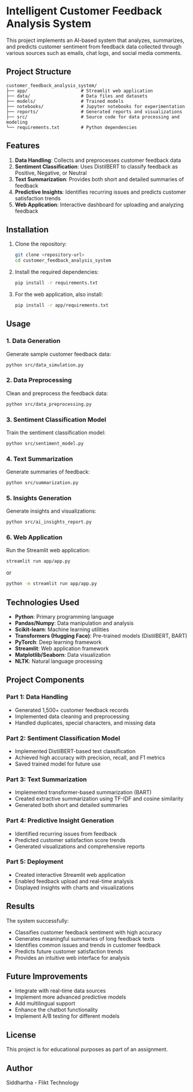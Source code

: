# Intelligent Customer Feedback Analysis System

This project implements an AI-based system that analyzes, summarizes, and predicts customer sentiment from feedback data collected through various sources such as emails, chat logs, and social media comments.

## Project Structure

```
customer_feedback_analysis_system/
├── app/                    # Streamlit web application
├── data/                   # Data files and datasets
├── models/                 # Trained models
├── notebooks/              # Jupyter notebooks for experimentation
├── reports/                # Generated reports and visualizations
├── src/                    # Source code for data processing and modeling
└── requirements.txt        # Python dependencies
```

## Features

1. **Data Handling**: Collects and preprocesses customer feedback data
2. **Sentiment Classification**: Uses DistilBERT to classify feedback as Positive, Negative, or Neutral
3. **Text Summarization**: Provides both short and detailed summaries of feedback
4. **Predictive Insights**: Identifies recurring issues and predicts customer satisfaction trends
5. **Web Application**: Interactive dashboard for uploading and analyzing feedback

## Installation

1. Clone the repository:
   ```bash
   git clone <repository-url>
   cd customer_feedback_analysis_system
   ```

2. Install the required dependencies:
   ```bash
   pip install -r requirements.txt
   ```

3. For the web application, also install:
   ```bash
   pip install -r app/requirements.txt
   ```

## Usage

### 1. Data Generation
Generate sample customer feedback data:
```bash
python src/data_simulation.py
```

### 2. Data Preprocessing
Clean and preprocess the feedback data:
```bash
python src/data_preprocessing.py
```

### 3. Sentiment Classification Model
Train the sentiment classification model:
```bash
python src/sentiment_model.py
```

### 4. Text Summarization
Generate summaries of feedback:
```bash
python src/summarization.py
```

### 5. Insights Generation
Generate insights and visualizations:
```bash
python src/ai_insights_report.py
```

### 6. Web Application
Run the Streamlit web application:
```bash
streamlit run app/app.py
```
or
```bash
python -m streamlit run app/app.py
```

## Technologies Used

- **Python**: Primary programming language
- **Pandas/Numpy**: Data manipulation and analysis
- **Scikit-learn**: Machine learning utilities
- **Transformers (Hugging Face)**: Pre-trained models (DistilBERT, BART)
- **PyTorch**: Deep learning framework
- **Streamlit**: Web application framework
- **Matplotlib/Seaborn**: Data visualization
- **NLTK**: Natural language processing

## Project Components

### Part 1: Data Handling
- Generated 1,500+ customer feedback records
- Implemented data cleaning and preprocessing
- Handled duplicates, special characters, and missing data

### Part 2: Sentiment Classification Model
- Implemented DistilBERT-based text classification
- Achieved high accuracy with precision, recall, and F1 metrics
- Saved trained model for future use

### Part 3: Text Summarization
- Implemented transformer-based summarization (BART)
- Created extractive summarization using TF-IDF and cosine similarity
- Generated both short and detailed summaries

### Part 4: Predictive Insight Generation
- Identified recurring issues from feedback
- Predicted customer satisfaction score trends
- Generated visualizations and comprehensive reports

### Part 5: Deployment
- Created interactive Streamlit web application
- Enabled feedback upload and real-time analysis
- Displayed insights with charts and visualizations

## Results

The system successfully:
- Classifies customer feedback sentiment with high accuracy
- Generates meaningful summaries of long feedback texts
- Identifies common issues and trends in customer feedback
- Predicts future customer satisfaction trends
- Provides an intuitive web interface for analysis

## Future Improvements

- Integrate with real-time data sources
- Implement more advanced predictive models
- Add multilingual support
- Enhance the chatbot functionality
- Implement A/B testing for different models

## License

This project is for educational purposes as part of an assignment.

## Author

Siddhartha - Flikt Technology